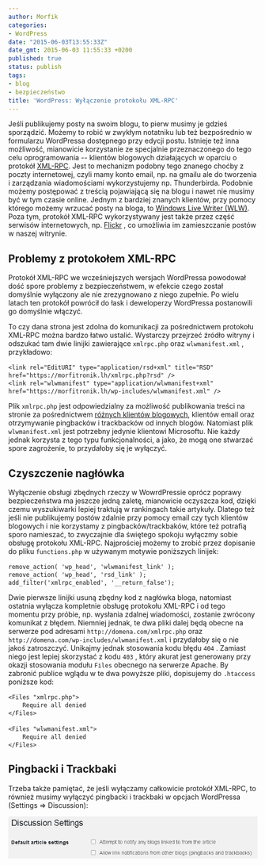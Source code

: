 ```yaml
---
author: Morfik
categories:
- WordPress
date: "2015-06-03T13:55:33Z"
date_gmt: 2015-06-03 11:55:33 +0200
published: true
status: publish
tags:
- blog
- bezpieczeństwo
title: 'WordPress: Wyłączenie protokołu XML-RPC'
---
```


Jeśli publikujemy posty na swoim blogu, to pierw musimy je gdzieś sporządzić. Możemy to robić w
zwykłym notatniku lub też bezpośrednio w formularzu WordPressa dostępnego przy edycji postu.
Istnieje też inna możliwość, mianowicie korzystanie ze specjalnie przeznaczonego do tego celu
oprogramowania -- klientów blogowych działających w oparciu o protokół
[XML-RPC](https://codex.wordpress.org/XML-RPC_Support). Jest to mechanizm podobny tego znanego
choćby z poczty internetowej, czyli mamy konto email, np. na gmailu ale do tworzenia i zarządzania
wiadomościami wykorzystujemy np. Thunderbirda. Podobnie możemy postępować z treścią pojawiającą się
na blogu i nawet nie musimy być w tym czasie online. Jednym z bardziej znanych klientów, przy pomocy
którego możemy wrzucać posty na bloga, to [Windows Live Writer
(WLW)](https://en.wordpress.com/windows-live-writer/). Poza tym, protokół XML-RPC wykorzystywany
jest także przez część serwisów internetowych, np.
[Flickr](https://www.flickr.com/services/api/request.xmlrpc.html) , co umożliwia im zamieszczanie
postów w naszej witrynie.

<!--more-->
## Problemy z protokołem XML-RPC

Protokół XML-RPC we wcześniejszych wersjach WordPressa powodował dość spore problemy z
bezpieczeństwem, w efekcie czego został domyślnie wyłączony ale nie zrezygnowano z niego zupełnie.
Po wielu latach ten protokół powrócił do łask i deweloperzy WordPressa postanowili go domyślnie
włączyć.

To czy dana strona jest zdolna do komunikacji za pośrednictwem protokołu XML-RPC można bardzo łatwo
ustalić. Wystarczy przejrzeć źródło witryny i odszukać tam dwie linijki zawierające `xmlrpc.php`
oraz `wlwmanifest.xml` ,
    przykładowo:

    <link rel="EditURI" type="application/rsd+xml" title="RSD" href="https://morfitronik.lh/xmlrpc.php?rsd" />
    <link rel="wlwmanifest" type="application/wlwmanifest+xml" href="https://morfitronik.lh/wp-includes/wlwmanifest.xml" />

Plik `xmlrpc.php` jest odpowiedzialny za możliwość publikowania treści na stronie za pośrednictwem
[różnych klientów blogowych](https://codex.wordpress.org/Weblog_Client), klientów email oraz
otrzymywanie pingbacków i trackbacków od innych blogów. Natomiast plik `wlwmanifest.xml` jest
potrzebny jedynie klientowi Microsoftu. Nie każdy jednak korzysta z tego typu funkcjonalności, a
jako, że mogą one stwarzać spore zagrożenie, to przydałoby się je wyłączyć.

## Czyszczenie nagłówka

Wyłączenie obsługi zbędnych rzeczy w WowrdPressie oprócz poprawy bezpieczeństwa ma jeszcze jedną
zaletę, mianowicie oczyszcza kod, dzięki czemu wyszukiwarki lepiej traktują w rankingach takie
artykuły. Dlatego też jeśli nie publikujemy postów zdalnie przy pomocy email czy tych klientów
blogowych i nie korzystamy z pingbacków/trackbaków, które też potrafią sporo namieszać, to
zwyczajnie dla świętego spokoju wyłączmy sobie obsługę protokołu XML-RPC. Najprościej możemy to
zrobić przez dopisanie do pliku `functions.php` w używanym motywie poniższych linijek:

    remove_action( 'wp_head', 'wlwmanifest_link' );
    remove_action( 'wp_head', 'rsd_link' );
    add_filter('xmlrpc_enabled', '__return_false');

Dwie pierwsze linijki usuną zbędny kod z nagłówka bloga, natomiast ostatnia wyłącza kompletnie
obsługę protokołu XML-RPC i od tego momentu przy próbie, np. wysłania zdalnej wiadomości, zostanie
zwrócony komunikat z błędem. Niemniej jednak, te dwa pliki dalej będą obecne na serwerze pod
adresami `http://domena.com/xmlrpc.php` oraz `http://domena.com/wp-includes/wlwmanifest.xml` i
przydałoby się o nie jakoś zatroszczyć. Unikajmy jednak stosowania kodu błędu `404` . Zamiast niego
jest lepiej skorzystać z kodu `403` , który akurat jest generowany przy okazji stosowania modułu
`Files` obecnego na serwerze Apache. By zabronić publice wglądu w te dwa powyższe pliki, dopisujemy
do `.htaccess` poniższe kod:

    <Files "xmlrpc.php">
        Require all denied
    </Files>

    <Files "wlwmanifest.xml">
        Require all denied
    </Files>

## Pingbacki i Trackbaki

Trzeba także pamiętać, że jeśli wyłączamy całkowicie protokół XML-RPC, to również musimy wyłączyć
pingbacki i trackbaki w opcjach WordPressa (Settings => Discussion):

![](/img/2015/06/1.wordpress-xml-rpc-trackback.png#big)
